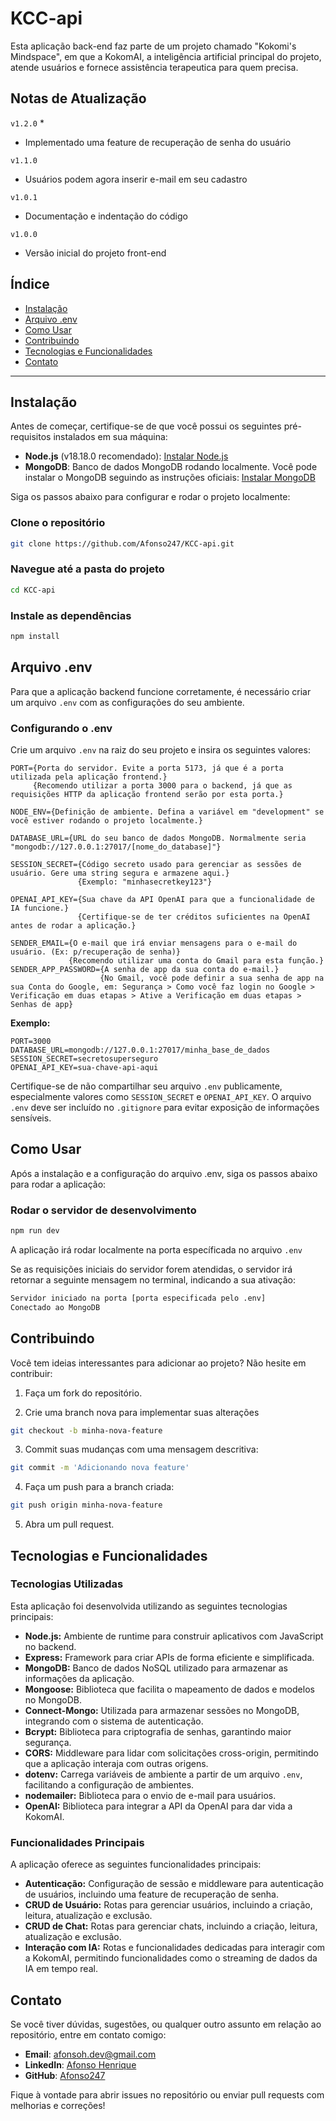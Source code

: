 # KCC-api

Esta aplicação back-end faz parte de um projeto chamado "Kokomi's Mindspace", em que a KokomAI, a inteligência artificial principal do projeto, atende usuários e fornece assistência terapeutica para quem precisa.

## Notas de Atualização

`v1.2.0` *
- Implementado uma feature de recuperação de senha do usuário

`v1.1.0`
- Usuários podem agora inserir e-mail em seu cadastro

`v1.0.1`      
- Documentação e indentação do código

`v1.0.0` 
- Versão inicial do projeto front-end

## Índice

- [Instalação](#instalação)
- [Arquivo .env](#arquivo-.env)
- [Como Usar](#como-usar)
- [Contribuindo](#contribuindo)
- [Tecnologias e Funcionalidades](#tecnologias-e-funcionalidades)
- [Contato](#contato)

---

## Instalação

Antes de começar, certifique-se de que você possui os seguintes pré-requisitos instalados em sua máquina:

- **Node.js** (v18.18.0 recomendado): [Instalar Node.js](https://nodejs.org/)
- **MongoDB**: Banco de dados MongoDB rodando localmente. Você pode instalar o MongoDB seguindo as instruções oficiais: [Instalar MongoDB](https://www.mongodb.com/docs/manual/installation/)

Siga os passos abaixo para configurar e rodar o projeto localmente:

### Clone o repositório
```bash
git clone https://github.com/Afonso247/KCC-api.git
```
### Navegue até a pasta do projeto
```bash
cd KCC-api
```

### Instale as dependências
```bash
npm install
```

## Arquivo .env

Para que a aplicação backend funcione corretamente, é necessário criar um arquivo `.env` com as configurações do seu ambiente.

### Configurando o .env

Crie um arquivo `.env` na raiz do seu projeto e insira os seguintes valores:

```env
PORT={Porta do servidor. Evite a porta 5173, já que é a porta utilizada pela aplicação frontend.}
     {Recomendo utilizar a porta 3000 para o backend, já que as requisições HTTP da aplicação frontend serão por esta porta.}

NODE_ENV={Definição de ambiente. Defina a variável em "development" se você estiver rodando o projeto localmente.}

DATABASE_URL={URL do seu banco de dados MongoDB. Normalmente seria "mongodb://127.0.0.1:27017/[nome_do_database]"}

SESSION_SECRET={Código secreto usado para gerenciar as sessões de usuário. Gere uma string segura e armazene aqui.} 
               {Exemplo: "minhasecretkey123"}

OPENAI_API_KEY={Sua chave da API OpenAI para que a funcionalidade de IA funcione.} 
               {Certifique-se de ter créditos suficientes na OpenAI antes de rodar a aplicação.}

SENDER_EMAIL={O e-mail que irá enviar mensagens para o e-mail do usuário. (Ex: p/recuperação de senha)}
             {Recomendo utilizar uma conta do Gmail para esta função.}
SENDER_APP_PASSWORD={A senha de app da sua conta do e-mail.}
                    {No Gmail, você pode definir a sua senha de app na sua Conta do Google, em: Segurança > Como você faz login no Google > Verificação em duas etapas > Ative a Verificação em duas etapas > Senhas de app}
```

**Exemplo:**

```env
PORT=3000
DATABASE_URL=mongodb://127.0.0.1:27017/minha_base_de_dados
SESSION_SECRET=secretosuperseguro
OPENAI_API_KEY=sua-chave-api-aqui
```

Certifique-se de não compartilhar seu arquivo `.env` publicamente, especialmente valores como `SESSION_SECRET` e `OPENAI_API_KEY`. O arquivo `.env` deve ser incluído no `.gitignore` para evitar exposição de informações sensíveis.

## Como Usar

Após a instalação e a configuração do arquivo .env, siga os passos abaixo para rodar a aplicação:

### Rodar o servidor de desenvolvimento

```sh
npm run dev
```
A aplicação irá rodar localmente na porta específicada no arquivo `.env`

Se as requisições iniciais do servidor forem atendidas, o servidor irá retornar a seguinte mensagem no terminal, indicando a sua ativação:

```bash
Servidor iniciado na porta [porta especificada pelo .env]
Conectado ao MongoDB
```

## Contribuindo

Você tem ideias interessantes para adicionar ao projeto? Não hesite em contribuir:

1. Faça um fork do repositório.

2. Crie uma branch nova para implementar suas alterações
```bash
git checkout -b minha-nova-feature
```

3. Commit suas mudanças com uma mensagem descritiva:
```bash
git commit -m 'Adicionando nova feature'
```

4. Faça um push para a branch criada:
```bash
git push origin minha-nova-feature
```

5. Abra um pull request.

## Tecnologias e Funcionalidades

### Tecnologias Utilizadas

Esta aplicação foi desenvolvida utilizando as seguintes tecnologias principais:

- **Node.js:** Ambiente de runtime para construir aplicativos com JavaScript no backend.
- **Express:** Framework para criar APIs de forma eficiente e simplificada.
- **MongoDB:** Banco de dados NoSQL utilizado para armazenar as informações da aplicação.
- **Mongoose:** Biblioteca que facilita o mapeamento de dados e modelos no MongoDB.
- **Connect-Mongo:** Utilizada para armazenar sessões no MongoDB, integrando com o sistema de autenticação.
- **Bcrypt:** Biblioteca para criptografia de senhas, garantindo maior segurança.
- **CORS:** Middleware para lidar com solicitações cross-origin, permitindo que a aplicação interaja com outras origens.
- **dotenv:** Carrega variáveis de ambiente a partir de um arquivo `.env`, facilitando a configuração de ambientes.
- **nodemailer:** Biblioteca para o envio de e-mail para usuários.
- **OpenAI:** Biblioteca para integrar a API da OpenAI para dar vida a KokomAI.

### Funcionalidades Principais

A aplicação oferece as seguintes funcionalidades principais:

- **Autenticação:** Configuração de sessão e middleware para autenticação de usuários, incluindo uma feature de recuperação de senha.
- **CRUD de Usuário:** Rotas para gerenciar usuários, incluindo a criação, leitura, atualização e exclusão.
- **CRUD de Chat:** Rotas para gerenciar chats, incluindo a criação, leitura, atualização e exclusão.
- **Interação com IA:** Rotas e funcionalidades dedicadas para interagir com a KokomAI, permitindo funcionalidades como o streaming de dados da IA em tempo real.

## Contato

Se você tiver dúvidas, sugestões, ou qualquer outro assunto em relação ao repositório, entre em contato comigo:

- **Email**: afonsoh.dev@gmail.com
- **LinkedIn**: [Afonso Henrique](https://www.linkedin.com/in/afonso-h)
- **GitHub**: [Afonso247](https://github.com/Afonso247)

Fique à vontade para abrir issues no repositório ou enviar pull requests com melhorias e correções!
